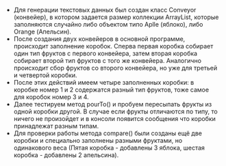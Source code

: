 - Для генерации текстовых данных был создан класс Conveyor (конвейер), в котором задается размер коллекции ArrayList, которые заполняются случайно либо объектом типо Aplle (яблоко), либо Orange (Апельсин).
- После создания двух конвейеров в основной программе, происходит заполнение коробок. Сперва первая коробка собирает один тип фруктов с первого конвейера, затем вторая коробка собирает второй тип фруктов с того же конвейера. Аналогично происходит сбор фруктов со второго конвейера, но уже для третьей и четвертой коробки.
- После этих действий имеем четыре заполненных коробки: в коробке номер 1 и 2 содержатся разный тип фруктов, тоже самое для коробок номер 3 и 4.
- Далее тестируем метод pourTo() и пробуем пересыпать фрукты из одной коробки другой. В случае если фрукты отличаются по типу, то ничего не произойдет и в консоли появится сообщения что коробки принадлежат разным типам.
- Для проверки работы метода compare() были созданы ещё две коробки и специально заполнены разными фруктами, но одинакового веса (Пятая коробка - добавлены 3 яблока, шестая коробка - добавлены 2 апельсина).

